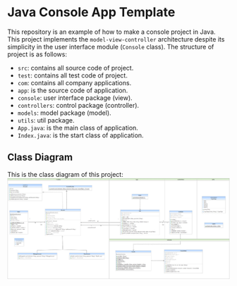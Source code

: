 # Java Console App Template
This repository is an example of how to make a console project in Java. This project implements the `model-view-controller` architecture despite its simplicity in the user interface module (`Console` class). The structure of project is as follows:

* `src`: contains all source code of project.
* `test`: contains all test code of project.
* `com`: contains all company applications.
* `app`: is the source code of application.
* `console`: user interface package (view).
* `controllers`: control package (controller).
* `models`: model package (model).
* `utils`: util package.
* `App.java`: is the main class of application.
* `Index.java`: is the start class of application.

## Class Diagram
This is the class diagram of this project:
![Class Diagram](img/ClassDiagram.jpg)

